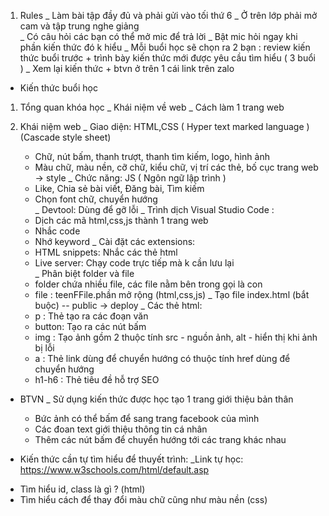 1. Rules 
_ Làm bài tập đầy đủ và phải gửi vào tối thứ 6 
_ Ở trên lớp phải mở cam và tập trung nghe giảng  
_ Có câu hỏi các bạn có thể mở mic để trả lời 
_ Bật mic hỏi ngay khi phần kiến thức đó k hiểu 
_ Mỗi buổi học sẽ chọn ra 2 bạn : review kiến thức buổi trước + trình bày kiến thức mới được yêu cầu tìm hiểu ( 3 buổi )
_ Xem lại kiến thức + btvn ở trên 1 cái link trên zalo 



* Kiến thức buổi học 

1. Tổng quan khóa học 
_ Khái niệm về web 
_ Cách làm 1 trang web

2. Khái niệm web 
_ Giao diện: HTML,CSS ( Hyper text marked language ) (Cascade style sheet)
    + Chữ, nút bấm, thanh trượt, thanh tìm kiếm, logo, hình ảnh 
    + Màu chữ, màu nền, cỡ chữ, kiểu chữ, vị trí các thẻ, bố cục trang web  -> style 
_ Chức năng: JS ( Ngôn ngữ lập trình )
    + Like, Chia sẻ bài viết, Đăng bài, Tìm kiếm 
    + Chọn font chữ, chuyển hướng  
_ Devtool: Dùng để gỡ lỗi 
_ Trình dịch Visual Studio Code : 
    + Dịch các mã html,css,js thành 1 trang web  
    + Nhắc code  
    + Nhớ keyword 
_ Cài đặt các extensions: 
    + HTML snippets: Nhắc các thẻ html 
    + Live server: Chạy code trực tiếp mà k cần lưu lại  
_ Phân biệt folder và file 
    + folder chứa nhiều file, các file nằm bên trong gọi là con 
    + file : teenFFile.phần mở rộng (html,css,js) 
_ Tạo file index.html (bắt buộc) -- public -> deploy 
_ Các thẻ html:
    + p : Thẻ tạo ra các đoạn văn 
    + button: Tạo ra các nút bấm 
    + img : Tạo ảnh gồm 2 thuộc tính src - nguồn ảnh, alt - hiển thị khi ảnh bị lỗi
    + a : Thẻ link dùng để chuyển hướng có thuộc tính href dùng để chuyển hướng
    + h1-h6 : Thẻ tiêu đề hỗ trợ SEO 
* BTVN 
_ Sử dụng kiến thức được học tạo 1 trang giới thiệu bản thân
    + Bức ảnh có thể bấm để sang trang facebook của mình 
    + Các đoan text giới thiệu thông tin cá nhân
    + Thêm các nút bấm để chuyển hướng tới các trang khác nhau 


* Kiến thức cần tự tìm hiểu để thuyết trình: 
_Link tự học: https://www.w3schools.com/html/default.asp
 + Tìm hiểu id, class là gì ? (html)
 + Tìm hiểu cách để thay đổi màu chữ cũng như màu nền (css)
